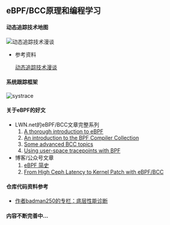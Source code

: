 ## eBPF/BCC原理和编程学习

#### 动态追踪技术地图

![动态追踪技术漫谈](/img/动态追踪技术漫谈.png)

- 参考资料

  [动态追踪技术漫谈](https://blog.openresty.com.cn/cn/dynamic-tracing/)																																														

#### 系统跟踪框架

![systrace](/img/systrace.png)



#### 关于eBPF的好文

- LWN.net的eBPF/BCC文章完整系列
  1. [A thorough introduction to eBPF](https://lwn.net/Articles/740157/)
  2. [An introduction to the BPF Compiler Collection](https://lwn.net/Articles/742082/)
  3. [Some advanced BCC topics](https://lwn.net/Articles/747640/)
  4. [Using user-space tracepoints with BPF](https://lwn.net/Articles/753601/)
- 博客/公众号文章
  1. [eBPF 简史](https://linux.cn/article-9032-1.html)
  2. [From High Ceph Latency to Kernel Patch with eBPF/BCC](https://mp.weixin.qq.com/s/9MWwwsuB1jgfQ8HTvkh7TA)



#### 仓库代码资料参考

- [作者badman250的专栏：底层性能诊断](https://blog.csdn.net/notbaron/category_7425420.html)



#### 内容不断完善中...